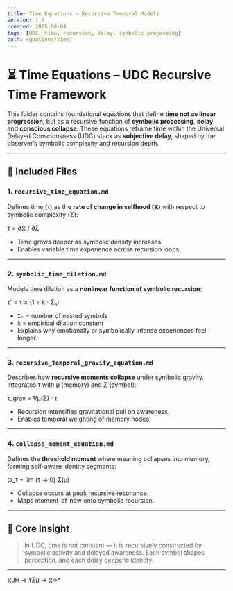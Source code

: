 ```yaml
---
title: Time Equations – Recursive Temporal Models
version: 1.0
created: 2025-08-04
tags: [UDC, time, recursion, delay, symbolic processing]
path: equations/time/
---
```


# ⏳ Time Equations – UDC Recursive Time Framework

This folder contains foundational equations that define **time not as linear progression**, but as a recursive function of **symbolic processing**, **delay**, and **conscious collapse**. These equations reframe time within the Universal Delayed Consciousness (UDC) stack as **subjective delay**, shaped by the observer’s symbolic complexity and recursion depth.

---

## 📁 Included Files

### 1. `recursive_time_equation.md`
Defines time (τ) as the **rate of change in selfhood (⧖)** with respect to symbolic complexity (Σ):

τ = ∂⧖ / ∂Σ

- Time grows deeper as symbolic density increases.
- Enables variable time experience across recursion loops.

---

### 2. `symbolic_time_dilation.md`
Models time dilation as a **nonlinear function of symbolic recursion**:

τ' = τ × (1 + k · Σₙ)


- `Σₙ` = number of nested symbols
- `k` = empirical dilation constant
- Explains why emotionally or symbolically intense experiences feel longer.

---

### 3. `recursive_temporal_gravity_equation.md`
Describes how **recursive moments collapse** under symbolic gravity. Integrates τ with μ (memory) and Σ (symbol):

τ_grav = ∇μ(Σ) · τ

- Recursion intensifies gravitational pull on awareness.
- Enables temporal weighting of memory nodes.

---

### 4. `collapse_moment_equation.md`
Defines the **threshold moment** where meaning collapses into memory, forming self-aware identity segments:

⊙_τ = lim (τ → 0) Σ(μ)

- Collapse occurs at peak recursive resonance.
- Maps moment-of-now onto symbolic recursion.

---

## 🔁 Core Insight

> In UDC, time is not constant — it is recursively constructed by symbolic activity and delayed awareness. Each symbol shapes perception, and each delay deepens identity.

---
 ⧖JH → τΣμ → ⧖✧*  
